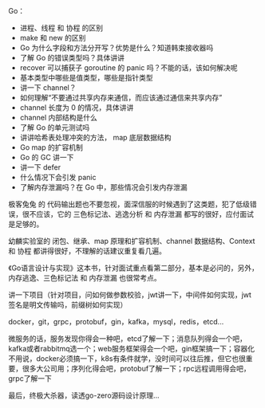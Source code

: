 Go：

- 进程、线程 和 协程 的区别
- make 和 new 的区别
- Go 为什么字段和方法分开写？优势是什么？知道韩束接收器吗
- 了解 Go 的错误类型吗？具体讲讲
- recover 可以捕获子 goroutine 的 panic 吗？不能的话，该如何解决呢
- 基本类型中哪些是值类型，哪些是指针类型
- 讲一下 channel？
- 如何理解“不要通过共享内存来通信，而应该通过通信来共享内存”
- channel 长度为 0 的情况，具体讲讲
- channel 内部结构是什么
- 了解 Go 的单元测试吗
- 讲讲哈希表处理冲突的方法， map 底层数据结构
- Go map 的扩容机制
- Go 的 GC 讲一下
- 讲一下 defer
- 什么情况下会引发 panic
- 了解内存泄漏吗？在 Go 中，那些情况会引发内存泄漏

极客兔兔 的 代码输出题也不要忽视，面深信服的时候遇到了这类题，犯了低级错误，很不应该，它的 三色标记法、逃逸分析 和 内存泄漏 都写的很好，应付面试是足够的。

幼麟实验室的 闭包、继承、map 原理和扩容机制、channel 数据结构、Context 和 协程 都讲得很好，不理解的话建议重复看几遍。

《Go语言设计与实现》这本书，针对面试重点看第二部分，基本是必问的，另外，内存逃逸、三色标记法 和 内存泄漏 也很常考点。

讲一下项目（针对项目，问如何做参数校验，jwt讲一下，中间件如何实现，jwt 签名是明文传输吗，前缀树如何实现）

docker，git，grpc，protobuf，gin，kafka，mysql，redis，etcd...

微服务的话，服务发现你得会一种吧，etcd了解一下；消息队列得会一个吧，kafka或者rabbitmq选一个；web服务框架得会一个吧，gin框架搞一下；容器化不用说，docker必须搞一下，k8s有条件就学，没时间可以往后推，但它也很重要，很多大公司用；序列化得会吧，protobuf了解一下；rpc远程调用得会吧，grpc了解一下

最后，终极大杀器，读透go-zero源码设计原理...